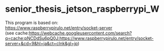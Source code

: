# senior_thesis_jetson_raspberrypi_W

This program is based on:<br />
https://www.raspberrypirulo.net/entry/socket-server<br />
(see cache:https://webcache.googleusercontent.com/search?q=cache:pNCDdSu6pQ0J:https://www.raspberrypirulo.net/entry/socket-server+&cd=9&hl=ja&ct=clnk&gl=jp)